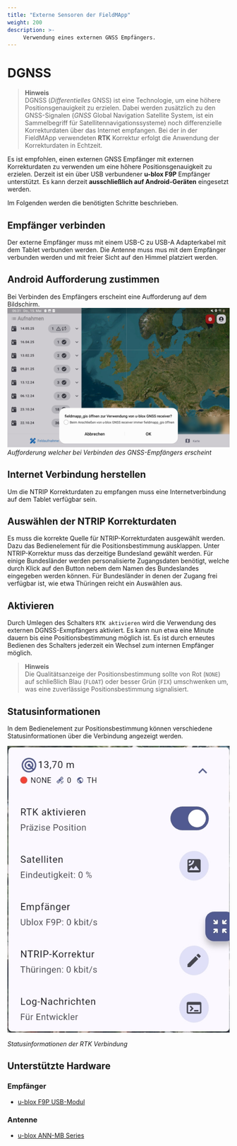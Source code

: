 ```yaml
---
title: "Externe Sensoren der FieldMApp"
weight: 200
description: >-
     Verwendung eines externen GNSS Empfängers.
---
```


# DGNSS
> **Hinweis**  
> DGNSS (*Differentielles* GNSS) ist eine Technologie, um eine höhere Positionsgenauigkeit zu erzielen. Dabei werden zusätzlich zu den GNSS-Signalen (*GNSS* Global Navigation Satellite System, ist ein Sammelbegriff für Satellitennavigationssysteme) noch differenzielle Korrekturdaten über das Internet empfangen. Bei der in der FieldMApp verwendeten **RTK** Korrektur erfolgt die Anwendung der Korrekturdaten in Echtzeit.

Es ist empfohlen, einen externen GNSS Empfänger mit externen Korrekturdaten zu verwenden um eine höhere Positionsgenauigkeit zu erzielen. Derzeit ist ein über USB verbundener **u-blox F9P** Empfänger unterstützt. Es kann derzeit **ausschließlich auf Android-Geräten** eingesetzt werden.

Im Folgenden werden die benötigten Schritte beschrieben.

## Empfänger verbinden
Der externe Empfänger muss mit einem USB-C zu USB-A Adapterkabel mit dem Tablet verbunden werden. Die Antenne muss mus mit dem Empfänger verbunden werden und mit freier Sicht auf den Himmel platziert werden.

## Android Aufforderung zustimmen
Bei Verbinden des Empfängers erscheint eine Aufforderung auf dem Bildschirm.
![Herstellen einer USB-Verbindung](/screenshots/screenshot_usb_verbindung.jpg)
*Aufforderung welcher bei Verbinden des GNSS-Empfängers erscheint*

## Internet Verbindung herstellen
Um die NTRIP Korrekturdaten zu empfangen muss eine Internetverbindung auf dem Tablet verfügbar sein.

## Auswählen der NTRIP Korrekturdaten
Es muss die korrekte Quelle für NTRIP-Korrekturdaten ausgewählt werden. Dazu das Bedienelement für die Positionsbestimmung ausklappen. Unter NTRIP-Korrektur muss das derzeitige Bundesland gewählt werden. Für einige Bundesländer werden personalisierte Zugangsdaten benötigt, welche durch Klick auf den Button nebem dem Namen des Bundeslandes eingegeben werden können. Für Bundesländer in denen der Zugang frei verfügbar ist, wie etwa Thüringen reicht ein Auswählen aus.

## Aktivieren
Durch Umlegen des Schalters `RTK aktivieren` wird die Verwendung des externen DGNSS-Exmpfängers aktiviert. Es kann nun etwa eine Minute dauern bis eine Positionsbestimmung möglich ist. Es ist durch erneutes Bedienen des Schalters jederzeit ein Wechsel zum internen Empfänger möglich.

> **Hinweis**  
> Die Qualitätsanzeige der Positionsbestimmung sollte von Rot (`NONE`) auf schließlich Blau (`FLOAT`) oder besser Grün (`FIX`) umschwenken um, was eine zuverlässige Positionsbestimmung signalisiert.

## Statusinformationen
In dem Bedienelement zur Positionsbestimmung können verschiedene Statusinformationen über die Verbindung angezeigt werden.

![Statusinformationen der RTK Verbindung](/screenshots/screenshot_rtk_aktiv.jpg)

*Statusinformationen der RTK Verbindung* 

## Unterstützte Hardware
### Empfänger
 - [u-blox F9P USB-Modul](https://gnss.store/zed-f9p-gnss-modules/126-elt0110.html)
### Antenne
 - [u-blox ANN-MB Series](https://www.u-blox.com/en/product/ann-mb-series)


